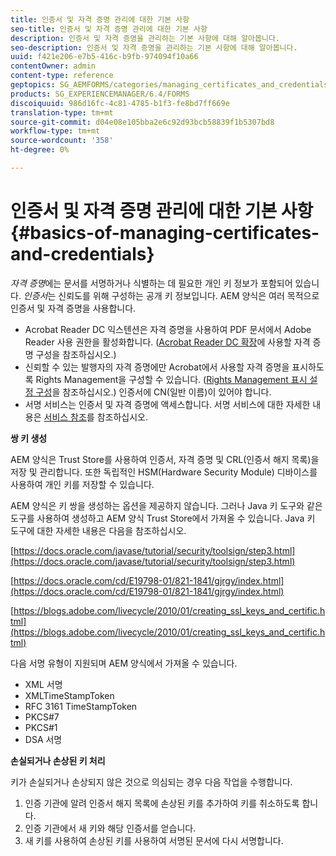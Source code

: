 ```yaml
---
title: 인증서 및 자격 증명 관리에 대한 기본 사항
seo-title: 인증서 및 자격 증명 관리에 대한 기본 사항
description: 인증서 및 자격 증명을 관리하는 기본 사항에 대해 알아봅니다.
seo-description: 인증서 및 자격 증명을 관리하는 기본 사항에 대해 알아봅니다.
uuid: f421e206-e7b5-416c-b9fb-974094f10a66
contentOwner: admin
content-type: reference
geptopics: SG_AEMFORMS/categories/managing_certificates_and_credentials
products: SG_EXPERIENCEMANAGER/6.4/FORMS
discoiquuid: 986d16fc-4c81-4785-b1f3-fe8bd7ff669e
translation-type: tm+mt
source-git-commit: d04e08e105bba2e6c92d93bcb58839f1b5307bd8
workflow-type: tm+mt
source-wordcount: '358'
ht-degree: 0%

---
```



# 인증서 및 자격 증명 관리에 대한 기본 사항 {#basics-of-managing-certificates-and-credentials}

*자격 증명*&#x200B;에는 문서를 서명하거나 식별하는 데 필요한 개인 키 정보가 포함되어 있습니다. *인증서*&#x200B;는 신뢰도를 위해 구성하는 공개 키 정보입니다. AEM 양식은 여러 목적으로 인증서 및 자격 증명을 사용합니다.

* Acrobat Reader DC 익스텐션은 자격 증명을 사용하여 PDF 문서에서 Adobe Reader 사용 권한을 활성화합니다. ([Acrobat Reader DC 확장](/help/forms/using/admin-help/configuring-credentials-acrobat-reader-dc.md#configuring-credentials-for-use-with-acrobat-reader-dc-extensions)에 사용할 자격 증명 구성을 참조하십시오.)
* 신뢰할 수 있는 발행자의 자격 증명에만 Acrobat에서 사용할 자격 증명을 표시하도록 Rights Management을 구성할 수 있습니다. ([Rights Management 표시 설정 구성](/help/forms/using/admin-help/configuring-client-server-options.md#configure-document-security-display-settings)을 참조하십시오.) 인증서에 CN(일반 이름)이 있어야 합니다.
* 서명 서비스는 인증서 및 자격 증명에 액세스합니다. 서명 서비스에 대한 자세한 내용은 [서비스 참조](https://www.adobe.com/go/learn_aemforms_services_63)를 참조하십시오.

**쌍 키 생성**

AEM 양식은 Trust Store를 사용하여 인증서, 자격 증명 및 CRL(인증서 해지 목록)을 저장 및 관리합니다. 또한 독립적인 HSM(Hardware Security Module) 디바이스를 사용하여 개인 키를 저장할 수 있습니다.

AEM 양식은 키 쌍을 생성하는 옵션을 제공하지 않습니다. 그러나 Java 키 도구와 같은 도구를 사용하여 생성하고 AEM 양식 Trust Store에서 가져올 수 있습니다. Java 키 도구에 대한 자세한 내용은 다음을 참조하십시오.

[https://docs.oracle.com/javase/tutorial/security/toolsign/step3.html](https://docs.oracle.com/javase/tutorial/security/toolsign/step3.html)

[https://docs.oracle.com/cd/E19798-01/821-1841/gjrgy/index.html](https://docs.oracle.com/cd/E19798-01/821-1841/gjrgy/index.html)

[https://blogs.adobe.com/livecycle/2010/01/creating_ssl_keys_and_certific.html](https://blogs.adobe.com/livecycle/2010/01/creating_ssl_keys_and_certific.html)

다음 서명 유형이 지원되며 AEM 양식에서 가져올 수 있습니다.

* XML 서명
* XMLTimeStampToken
* RFC 3161 TimeStampToken
* PKCS#7
* PKCS#1
* DSA 서명

**손실되거나 손상된 키 처리**

키가 손실되거나 손상되지 않은 것으로 의심되는 경우 다음 작업을 수행합니다.

1. 인증 기관에 알려 인증서 해지 목록에 손상된 키를 추가하여 키를 취소하도록 합니다.
1. 인증 기관에서 새 키와 해당 인증서를 얻습니다.
1. 새 키를 사용하여 손상된 키를 사용하여 서명된 문서에 다시 서명합니다.

